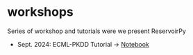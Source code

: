 # workshops
Series of workshop and tutorials were we present ReservoirPy

- Sept. 2024: ECML-PKDD Tutorial -> [Notebook](https://github.com/reservoirpy/workshops/blob/main/ECML-PKDD-2024/Introduction.ipynb)
